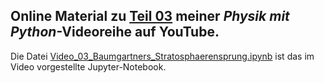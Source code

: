 ## Online Material zu [Teil 03](https://youtu.be/oe2FEJvBd2I) meiner *Physik mit Python*-Videoreihe auf YouTube.

Die Datei [Video_03_Baumgartners_Stratosphaerensprung.ipynb](Video_03_Baumgartners_Stratosphaerensprung.ipynb) ist das im Video vorgestellte Jupyter-Notebook.
